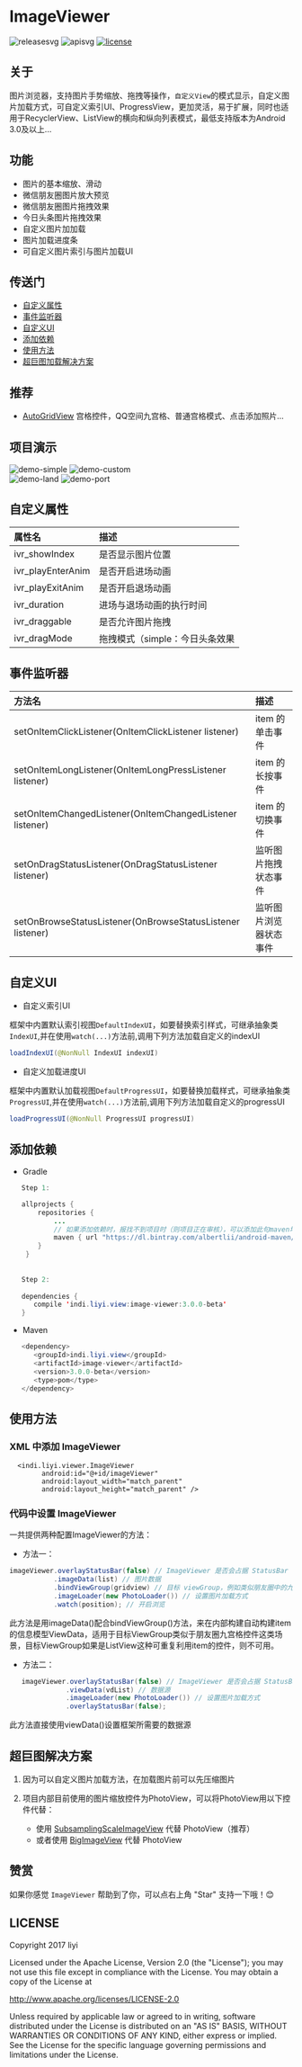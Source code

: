 <h1>ImageViewer</h1>

![releasesvg] ![apisvg] [![license][licensesvg]][license]

<h2>关于</h2>

图片浏览器，支持图片手势缩放、拖拽等操作，`自定义View`的模式显示，自定义图片加载方式，可自定义索引UI、ProgressView，更加灵活，易于扩展，同时也适用于RecyclerView、ListView的横向和纵向列表模式，最低支持版本为Android 3.0及以上...  

<h2>功能</h2>

- 图片的基本缩放、滑动
- 微信朋友圈图片放大预览
- 微信朋友圈图片拖拽效果
- 今日头条图片拖拽效果
- 自定义图片加加载
- 图片加载进度条
- 可自定义图片索引与图片加载UI

<h2>传送门</h2>

- [自定义属性](#1)
- [事件监听器](#2)
- [自定义UI](#3)
- [添加依赖](#4)
- [使用方法](#5)
- [超巨图加载解决方案](#6)

<h2>推荐</h2>

- [AutoGridView][AutoGridView] 宫格控件，QQ空间九宫格、普通宫格模式、点击添加照片...

<h2>项目演示</h2>

![demo-simple]  ![demo-custom]  
![demo-land]  ![demo-port]

<h2 id="1">自定义属性</h2>  

| 属性名 | 描述 |    
| :---- | :---- |    
| ivr_showIndex | 是否显示图片位置 |  
| ivr_playEnterAnim | 是否开启进场动画 | 
| ivr_playExitAnim | 是否开启退场动画 |   
| ivr_duration | 进场与退场动画的执行时间 |    
| ivr_draggable | 是否允许图片拖拽 |    
| ivr_dragMode | 拖拽模式（simple：今日头条效果 | agile：微信朋友圈效果） |  

<h2 id="2">事件监听器</h2>    

| 方法名 | 描述 |  
| :---- | :---- |    
| setOnItemClickListener(OnItemClickListener listener) | item 的单击事件 |
| setOnItemLongListener(OnItemLongPressListener listener) | item 的长按事件 |
| setOnItemChangedListener(OnItemChangedListener listener) | item 的切换事件 |
| setOnDragStatusListener(OnDragStatusListener listener) | 监听图片拖拽状态事件 |
| setOnBrowseStatusListener(OnBrowseStatusListener listener) | 监听图片浏览器状态事件 |
  
<h2 id="3">自定义UI</h2>  

- 自定义索引UI

框架中内置默认索引视图`DefaultIndexUI`，如要替换索引样式，可继承抽象类`IndexUI`,并在使用`watch(...)`方法前,调用下列方法加载自定义的indexUI

```java
loadIndexUI(@NonNull IndexUI indexUI)
```
- 自定义加载进度UI

框架中内置默认加载视图`DefaultProgressUI`，如要替换加载样式，可继承抽象类`ProgressUI`,并在使用`watch(...)`方法前,调用下列方法加载自定义的progressUI

```java
loadProgressUI(@NonNull ProgressUI progressUI)
```

<h2 id="4">添加依赖</h2> 

- Gradle
```Java
   Step 1:

   allprojects {
       repositories {
           ...
           // 如果添加依赖时，报找不到项目时（则项目正在审核），可以添加此句maven地址，如果找到项目，可不必添加
           maven { url "https://dl.bintray.com/albertlii/android-maven/" }
       }
    }
    
    
   Step 2:
   
   dependencies {
      compile 'indi.liyi.view:image-viewer:3.0.0-beta'
   }
```  

- Maven 
```Java
   <dependency>
      <groupId>indi.liyi.view</groupId>
      <artifactId>image-viewer</artifactId>
      <version>3.0.0-beta</version>
      <type>pom</type>
   </dependency>
```

<h2 id="5">使用方法</h2>

### XML 中添加 ImageViewer
```
  <indi.liyi.viewer.ImageViewer
        android:id="@+id/imageViewer"
        android:layout_width="match_parent"
        android:layout_height="match_parent" />
```

### 代码中设置 ImageViewer
一共提供两种配置ImageViewer的方法：

- 方法一：
```java
imageViewer.overlayStatusBar(false) // ImageViewer 是否会占据 StatusBar 的空间
           .imageData(list) // 图片数据
           .bindViewGroup(gridview) // 目标 viewGroup，例如类似朋友圈中的九宫格控件
           .imageLoader(new PhotoLoader()) // 设置图片加载方式
           .watch(position); // 开启浏览
```
此方法是用imageData()配合bindViewGroup()方法，来在内部构建自动构建item的信息模型ViewData，适用于目标ViewGroup类似于朋友圈九宫格控件这类场景，目标ViewGroup如果是ListView这种可重复利用item的控件，则不可用。

- 方法二：
```Java
   imageViewer.overlayStatusBar(false) // ImageViewer 是否会占据 StatusBar 的空间
              .viewData(vdList) // 数据源
              .imageLoader(new PhotoLoader()) // 设置图片加载方式
              .overlayStatusBar(false);
```
此方法直接使用viewData()设置框架所需要的数据源

<h2 id="6">超巨图解决方案</h2>

1. 因为可以自定义图片加载方法，在加载图片前可以先压缩图片
2. 项目内部目前使用的图片缩放控件为PhotoView，可以将PhotoView用以下控件代替：

   - 使用 [SubsamplingScaleImageView](SubsamplingScaleImageView) 代替 PhotoView（推荐）
   - 或者使用 [BigImageView](BigImageView) 代替 PhotoView

<h2>赞赏</h2>

如果你感觉 `ImageViewer` 帮助到了你，可以点右上角 "Star" 支持一下哦！:blush:

<h2>LICENSE</h2>

Copyright 2017 liyi

Licensed under the Apache License, Version 2.0 (the "License");
you may not use this file except in compliance with the License.
You may obtain a copy of the License at

   http://www.apache.org/licenses/LICENSE-2.0

Unless required by applicable law or agreed to in writing, software
distributed under the License is distributed on an "AS IS" BASIS,
WITHOUT WARRANTIES OR CONDITIONS OF ANY KIND, either express or implied.
See the License for the specific language governing permissions and
limitations under the License.



[releasesvg]: https://img.shields.io/badge/version-3.0.0-brightgreen.svg
[apisvg]: https://img.shields.io/badge/sdk-14+-brightgreen.svg
[licensesvg]: https://img.shields.io/badge/license-Apache--2.0-blue.svg
[license]:http://www.apache.org/licenses/LICENSE-2.0

[AutoGridView]:https://github.com/albert-lii/AutoGridView
[demo-simple]:https://github.com/albert-lii/ImageViewer/blob/new/snapshot/demo_simple.gif
[demo-custom]:https://github.com/albert-lii/ImageViewer/blob/new/snapshot/demo_custom.gif
[demo-land]:https://github.com/albert-lii/ImageViewer/blob/new/snapshot/demo_land.gif
[demo-port]:https://github.com/albert-lii/ImageViewer/blob/new/snapshot/demo_port.gif
[demo-apk]:https://github.com/albert-lii/ImageViewer/blob/new/apk/release/app-release.apk

[SubsamplingScaleImageView]:https://github.com/davemorrissey/subsampling-scale-image-view
[BigImageView]:https://github.com/Piasy/BigImageViewer



